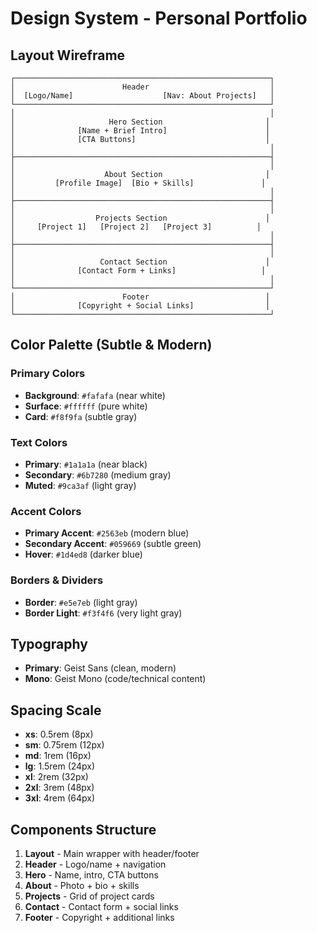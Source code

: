 # Design System - Personal Portfolio

## Layout Wireframe

```
┌─────────────────────────────────────────────────────────┐
│                        Header                           │
│  [Logo/Name]                    [Nav: About Projects]   │
└─────────────────────────────────────────────────────────┘
│                                                         │
│                     Hero Section                       │
│              [Name + Brief Intro]                      │
│              [CTA Buttons]                             │
│                                                         │
├─────────────────────────────────────────────────────────┤
│                                                         │
│                    About Section                       │
│         [Profile Image]  [Bio + Skills]               │
│                                                         │
├─────────────────────────────────────────────────────────┤
│                                                         │
│                  Projects Section                      │
│     [Project 1]   [Project 2]   [Project 3]          │
│                                                         │
├─────────────────────────────────────────────────────────┤
│                                                         │
│                   Contact Section                      │
│              [Contact Form + Links]                   │
│                                                         │
└─────────────────────────────────────────────────────────┘
│                        Footer                          │
│              [Copyright + Social Links]                │
└─────────────────────────────────────────────────────────┘
```

## Color Palette (Subtle & Modern)

### Primary Colors
- **Background**: `#fafafa` (near white)
- **Surface**: `#ffffff` (pure white)
- **Card**: `#f8f9fa` (subtle gray)

### Text Colors
- **Primary**: `#1a1a1a` (near black)
- **Secondary**: `#6b7280` (medium gray)
- **Muted**: `#9ca3af` (light gray)

### Accent Colors
- **Primary Accent**: `#2563eb` (modern blue)
- **Secondary Accent**: `#059669` (subtle green)
- **Hover**: `#1d4ed8` (darker blue)

### Borders & Dividers
- **Border**: `#e5e7eb` (light gray)
- **Border Light**: `#f3f4f6` (very light gray)

## Typography
- **Primary**: Geist Sans (clean, modern)
- **Mono**: Geist Mono (code/technical content)

## Spacing Scale
- **xs**: 0.5rem (8px)
- **sm**: 0.75rem (12px)
- **md**: 1rem (16px)
- **lg**: 1.5rem (24px)
- **xl**: 2rem (32px)
- **2xl**: 3rem (48px)
- **3xl**: 4rem (64px)

## Components Structure
1. **Layout** - Main wrapper with header/footer
2. **Header** - Logo/name + navigation
3. **Hero** - Name, intro, CTA buttons
4. **About** - Photo + bio + skills
5. **Projects** - Grid of project cards
6. **Contact** - Contact form + social links
7. **Footer** - Copyright + additional links